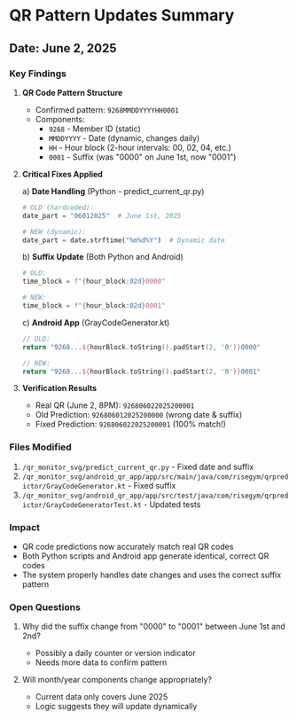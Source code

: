 # QR Pattern Updates Summary

## Date: June 2, 2025

### Key Findings

1. **QR Code Pattern Structure**
   - Confirmed pattern: `9268MMDDYYYYHH0001`
   - Components:
     - `9268` - Member ID (static)
     - `MMDDYYYY` - Date (dynamic, changes daily)
     - `HH` - Hour block (2-hour intervals: 00, 02, 04, etc.)
     - `0001` - Suffix (was "0000" on June 1st, now "0001")

2. **Critical Fixes Applied**

   a) **Date Handling** (Python - predict_current_qr.py)
   ```python
   # OLD (hardcoded):
   date_part = "06012025"  # June 1st, 2025
   
   # NEW (dynamic):
   date_part = date.strftime("%m%d%Y")  # Dynamic date
   ```

   b) **Suffix Update** (Both Python and Android)
   ```python
   # OLD:
   time_block = f"{hour_block:02d}0000"
   
   # NEW:
   time_block = f"{hour_block:02d}0001"
   ```

   c) **Android App** (GrayCodeGenerator.kt)
   ```kotlin
   // OLD:
   return "9268...${hourBlock.toString().padStart(2, '0')}0000"
   
   // NEW:
   return "9268...${hourBlock.toString().padStart(2, '0')}0001"
   ```

3. **Verification Results**
   - Real QR (June 2, 8PM): `926806022025200001`
   - Old Prediction: `926806012025200000` (wrong date & suffix)
   - Fixed Prediction: `926806022025200001` (100% match!)

### Files Modified

1. `/qr_monitor_svg/predict_current_qr.py` - Fixed date and suffix
2. `/qr_monitor_svg/android_qr_app/app/src/main/java/com/risegym/qrpredictor/GrayCodeGenerator.kt` - Fixed suffix
3. `/qr_monitor_svg/android_qr_app/app/src/test/java/com/risegym/qrpredictor/GrayCodeGeneratorTest.kt` - Updated tests

### Impact

- QR code predictions now accurately match real QR codes
- Both Python scripts and Android app generate identical, correct QR codes
- The system properly handles date changes and uses the correct suffix pattern

### Open Questions

1. Why did the suffix change from "0000" to "0001" between June 1st and 2nd?
   - Possibly a daily counter or version indicator
   - Needs more data to confirm pattern

2. Will month/year components change appropriately?
   - Current data only covers June 2025
   - Logic suggests they will update dynamically